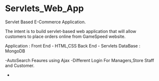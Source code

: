 # Servlets_Web_App
Servlet Based E-Commerce Application.

The intent is to build servlet-based web application that will allow
customers to place orders online from GameSpeed website.

Application :
Front End - HTML,CSS
Back End - Servlets
DataBase : MongoDB

-AutoSearch Feaures using Ajax
-Different Login For Managers,Store Staff and Customer.

- 

